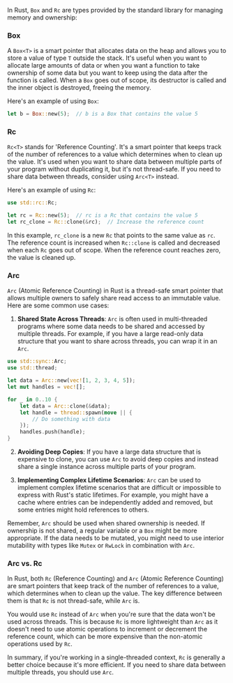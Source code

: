 In Rust, `Box` and `Rc` are types provided by the standard library for managing memory and ownership:

### Box
A `Box<T>` is a smart pointer that allocates data on the heap and allows you to store a value of type `T` outside the stack. 
It's useful when you want to allocate large amounts of data or when you want a function to take ownership of some data 
but you want to keep using the data after the function is called. When a `Box` goes out of scope, its destructor is 
called and the inner object is destroyed, freeing the memory.

Here's an example of using `Box`:

```rust
let b = Box::new(5);  // b is a Box that contains the value 5
```

### Rc 
`Rc<T>` stands for 'Reference Counting'. It's a smart pointer that keeps track of the number of references to a value 
which determines when to clean up the value. It's used when you want to share data between multiple parts of your 
program without duplicating it, but it's not thread-safe. If you need to share data between threads, consider 
using `Arc<T>` instead.

Here's an example of using `Rc`:

```rust
use std::rc::Rc;

let rc = Rc::new(5);  // rc is a Rc that contains the value 5
let rc_clone = Rc::clone(&rc);  // Increase the reference count
```

In this example, `rc_clone` is a new `Rc` that points to the same value as `rc`. The reference count is increased when
`Rc::clone` is called and decreased when each `Rc` goes out of scope. When the reference count reaches zero, the value 
is cleaned up.

### Arc

`Arc` (Atomic Reference Counting) in Rust is a thread-safe smart pointer that allows multiple owners to safely share 
read access to an immutable value. Here are some common use cases:

1. **Shared State Across Threads**: `Arc` is often used in multi-threaded programs where some data needs to be shared and 
accessed by multiple threads. For example, if you have a large read-only data structure that you want to share across threads, you can wrap it in an `Arc`.

```rust
use std::sync::Arc;
use std::thread;

let data = Arc::new(vec![1, 2, 3, 4, 5]);
let mut handles = vec![];

for _ in 0..10 {
    let data = Arc::clone(&data);
    let handle = thread::spawn(move || {
        // Do something with data
    });
    handles.push(handle);
}
```

2. **Avoiding Deep Copies**: If you have a large data structure that is expensive to clone, you can use `Arc` to avoid 
deep copies and instead share a single instance across multiple parts of your program.

3. **Implementing Complex Lifetime Scenarios**: `Arc` can be used to implement complex lifetime scenarios that are difficult 
or impossible to express with Rust's static lifetimes. For example, you might have a cache where entries can be 
independently added and removed, but some entries might hold references to others.

Remember, `Arc` should be used when shared ownership is needed. If ownership is not shared, a regular variable or a `Box`
might be more appropriate. If the data needs to be mutated, you might need to use interior mutability with types like 
`Mutex` or `RwLock` in combination with `Arc`.

### Arc vs. Rc

In Rust, both `Rc` (Reference Counting) and `Arc` (Atomic Reference Counting) are smart pointers that keep track of the 
number of references to a value, which determines when to clean up the value. The key difference between them is that 
`Rc` is not thread-safe, while `Arc` is.

You would use `Rc` instead of `Arc` when you're sure that the data won't be used across threads. This is because `Rc`
is more lightweight than `Arc` as it doesn't need to use atomic operations to increment or decrement the reference count,
which can be more expensive than the non-atomic operations used by `Rc`.

In summary, if you're working in a single-threaded context, `Rc` is generally a better choice because it's more 
efficient. If you need to share data between multiple threads, you should use `Arc`.
